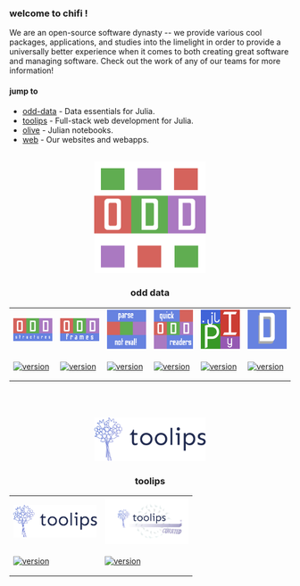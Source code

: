### welcome to chifi !
We are an open-source software dynasty -- we provide various cool packages, applications, and studies into the limelight in order to provide a universally better experience when it comes to both creating great software and managing software. Check out the work of any of our teams for more information!
#### jump to
- [odd-data]() - Data essentials for Julia.
- [toolips]() - Full-stack web development for Julia.
- [olive]() - Julian notebooks.
- [web]() - Our websites and webapps.

<div align="center" style = "box-pack: start;">
  </br>
  <img width = 200 src="https://github.com/ChifiSource/image_dump/blob/main/odddata/logo_t.png" href = "https://github.com/orgs/ChifiSource/teams/odd-data" >
  <h3 href = "https://github.com/orgs/ChifiSource/teams/odd-data"> odd data </h3>
  <table>
  <tr>
    <th><img width = 120 src="https://github.com/ChifiSource/image_dump/blob/main/oddstructures/logo.png" ></th>
    <th><img width = 120 src="https://github.com/ChifiSource/image_dump/blob/main/oddframes/logo.png" ></th>
    <th><img width = 120 src="https://github.com/ChifiSource/image_dump/blob/main/parsenoteval/logo.png" ></th>
    <th><img width = 120 src="https://github.com/ChifiSource/image_dump/blob/main/quickreaders/logo.png" ></th>
    <th><img width = 120 src="https://github.com/ChifiSource/image_dump/blob/main/ipyjl/logo.png" ></th>
    <th><img width = 120 src="https://github.com/ChifiSource/image_dump/blob/main/documentor/logo.png" ></th>
  </tr>
  <tr>
    <td>
      
[![version](https://juliahub.com/docs/Lathe/version.svg)](https://juliahub.com/ui/Packages/Lathe/6rMNJ)
      
 </td>
        <td>
      
[![version](https://juliahub.com/docs/Lathe/version.svg)](https://juliahub.com/ui/Packages/Lathe/6rMNJ)
      
 </td>
        <td>
      
[![version](https://juliahub.com/docs/Lathe/version.svg)](https://juliahub.com/ui/Packages/Lathe/6rMNJ)
      
 </td>
        <td>
      
[![version](https://juliahub.com/docs/Lathe/version.svg)](https://juliahub.com/ui/Packages/Lathe/6rMNJ)
      
 </td>
        <td>
      
[![version](https://juliahub.com/docs/Lathe/version.svg)](https://juliahub.com/ui/Packages/Lathe/6rMNJ)
      
 </td>
        <td>
      
[![version](https://juliahub.com/docs/Lathe/version.svg)](https://juliahub.com/ui/Packages/Lathe/6rMNJ)
      
 </td>
  </tr>
  </table>
  </br>
  </br>
    </br>
  <img width = 200 src="https://github.com/ChifiSource/image_dump/blob/main/toolips/toolips.svg" href = "https://github.com/orgs/ChifiSource/teams/toolips" >
  <h3 href = "https://github.com/orgs/ChifiSource/teams/odd-data"> toolips </h3>
  <table>
  <tr>
    <th><img width = 150 src="https://github.com/ChifiSource/image_dump/blob/main/toolips/toolips.svg" ></th>
    <th><img width = 150 src="https://github.com/ChifiSource/image_dump/blob/main/toolips/Curated/logo.png" ></th>
  </tr>
  <tr>
    <td>
      
[![version](https://juliahub.com/docs/Lathe/version.svg)](https://juliahub.com/ui/Packages/Lathe/6rMNJ)
    </td>
        <td>
      
[![version](https://juliahub.com/docs/Lathe/version.svg)](https://juliahub.com/ui/Packages/Lathe/6rMNJ)
      
 </td>
  </tr>
    </table>
  </div>

